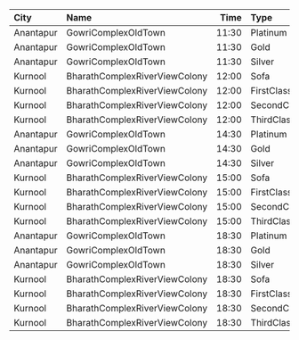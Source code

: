 | City      | Name                          |  Time | Type        | Price | Capacity | Booked |
| :-------- | :---------------------------- | ----: | :---------- | ----: | -------: | -----: |
| Anantapur | GowriComplexOldTown           | 11:30 | Platinum    |  110₹ |      160 |     97 |
| Anantapur | GowriComplexOldTown           | 11:30 | Gold        |   70₹ |       14 |     11 |
| Anantapur | GowriComplexOldTown           | 11:30 | Silver      |   30₹ |       33 |     33 |
| Kurnool   | BharathComplexRiverViewColony | 12:00 | Sofa        |   70₹ |       12 |      6 |
| Kurnool   | BharathComplexRiverViewColony | 12:00 | FirstClass  |   70₹ |      204 |    101 |
| Kurnool   | BharathComplexRiverViewColony | 12:00 | SecondClass |   50₹ |       90 |     45 |
| Kurnool   | BharathComplexRiverViewColony | 12:00 | ThirdClass  |   50₹ |       80 |     40 |
| Anantapur | GowriComplexOldTown           | 14:30 | Platinum    |  110₹ |      160 |     97 |
| Anantapur | GowriComplexOldTown           | 14:30 | Gold        |   70₹ |       14 |      7 |
| Anantapur | GowriComplexOldTown           | 14:30 | Silver      |   30₹ |       33 |     33 |
| Kurnool   | BharathComplexRiverViewColony | 15:00 | Sofa        |   70₹ |       12 |      6 |
| Kurnool   | BharathComplexRiverViewColony | 15:00 | FirstClass  |   70₹ |      204 |    101 |
| Kurnool   | BharathComplexRiverViewColony | 15:00 | SecondClass |   50₹ |       90 |     45 |
| Kurnool   | BharathComplexRiverViewColony | 15:00 | ThirdClass  |   50₹ |       80 |     40 |
| Anantapur | GowriComplexOldTown           | 18:30 | Platinum    |  110₹ |      160 |     97 |
| Anantapur | GowriComplexOldTown           | 18:30 | Gold        |   70₹ |       14 |      7 |
| Anantapur | GowriComplexOldTown           | 18:30 | Silver      |   30₹ |       33 |     33 |
| Kurnool   | BharathComplexRiverViewColony | 18:30 | Sofa        |   70₹ |       12 |      6 |
| Kurnool   | BharathComplexRiverViewColony | 18:30 | FirstClass  |   70₹ |      204 |    101 |
| Kurnool   | BharathComplexRiverViewColony | 18:30 | SecondClass |   50₹ |       90 |     45 |
| Kurnool   | BharathComplexRiverViewColony | 18:30 | ThirdClass  |   50₹ |       80 |     40 |